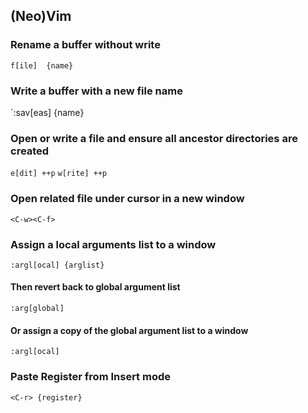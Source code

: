 ## (Neo)Vim

### Rename a buffer without write
`f[ile]  {name}`

### Write a buffer with a new file name
`:sav[eas] {name}

### Open or write a file and ensure all ancestor directories are created
`e[dit] ++p`
`w[rite] ++p`

### Open related file under cursor in a new window
`<C-w><C-f>`

### Assign a local arguments list to a window
`:argl[ocal] {arglist}`

#### Then revert back to global argument list
`:arg[global]`

#### Or assign a copy of the global argument list to a window
`:argl[ocal]`

### Paste Register from Insert mode
`<C-r> {register}`
